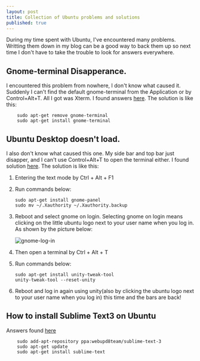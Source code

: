 ```yaml
---
layout: post
title: Collection of Ubuntu problems and solutions
published: true
---
```



During my time spent with Ubuntu, I've encountered many problems. Writting them down in my blog can be a good way to back them up so next time I don't have to take the trouble to look for answers everywhere.

## Gnome-terminal Disapperance.

I encountered this problem from nowhere, I don't know what caused it. Suddenly I can't find the default gnome-terminal from the Application or by Control+Alt+T. All I got was Xterm. I found answers [here][1]. The solution is like this:

        sudo apt-get remove gnome-terminal
        sudo apt-get install gnome-terminal

## Ubuntu Desktop doesn't load.

I also don't know what caused this one. My side bar and top bar just disapper, and I can't use Control+Alt+T to open the terminal either. I found solution [here][2]. The solution is like this:

1.  Entering the text mode by Ctrl + Alt + F1
2.  Run commands below:

        sudo apt-get install gnome-panel
        sudo mv ~/.Xauthority ~/.Xauthority.backup
3.  Reboot and select gnome on login. Selecting gnome on login means clicking on the little ubuntu logo next to your user name when you log in. As shown by the picture below:

    ![gnome-log-in][3]
4.  Then open a terminal by Ctrl + Alt + T
5.  Run commands below:

        sudo apt-get install unity-tweak-tool
        unity-tweak-tool --reset-unity
6.  Reboot and log in again using unity(also by clicking the ubuntu logo next to your user name when you log in) this time and the bars are back!

## How to install Sublime Text3 on Ubuntu
Answers found [here][4]

        sudo add-apt-repository ppa:webupd8team/sublime-text-3
        sudo apt-get update
        sudo apt-get install sublime-text

[1]: http://askubuntu.com/questions/356842/ubuntu-default-terminal-missing-on-13-04
[2]: http://askubuntu.com/questions/476930/ubuntu-desktop-does-not-load
[3]: https://raw.githubusercontent.com/sunshineatnoon/sunshineatnoon.github.io/master/images/gnome-log-in.png
[4]: http://askubuntu.com/questions/172698/how-do-i-install-sublime-text-2-3




